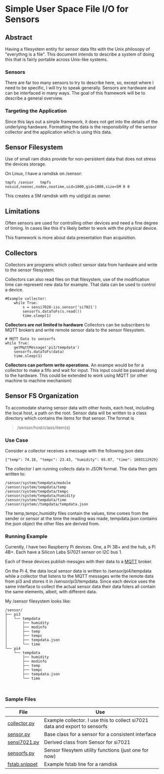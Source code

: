 # Simple User Space File I/O for Sensors

## Abstract
Having a filesystem entity for sensor data fits with the Unix philosopy of "everythng is a file". This document intends to describe a system of doing this that is fairly portable across Unix-like systems. 

### Sensors
There are far too many sensors to try to describe here, so, except where I need to be specific, I will try to speak generally. Sensors are hardware and can be interfaced in many ways. The goal of this framework will be to describe a general overview. 

### Targeting the Application
Since this lays out a simple framework, it does not get into the details of the underlying hardware. Formatting the data is the responsibility of the sensor collector and the application which is using this data. 

## Sensor Filesystem
Use of small ram disks provide for non-persistent data that does not stress the devices storage. 

On Linux, I have a ramdisk on /sensor:
```
tmpfs /sensor	tmpfs nosuid,noexec,nodev,noatime,uid=1000,gid=1000,size=5M 0 0
```

This creates a 5M ramdisk with my uid/gid as owner.

## Limitations
Often sensors are used for controlling other devices and need a fine degree of timing. In cases like this it's likely better to work with the physical device. 

This framework is more about data presentation than acquisition.

## Collectors
Collectors are programs which collect sensor data from hardware and write to the sensor filesystem.

Collectors can also read files on that filesystem, use of the modification time can represent new data for example. That data can be used to control a device. 

```
#Example collector:
	while True:
		s = sensi7020-iio.sensor('si7021')
		sensorfs.dataToFs(s.read())
		time.sleep(1)
```

**Collectors are not limited to hardware**
Collectors can be subscribers to MQTT brokers and write remote sensor data to the sensor filesystem.

```
# MQTT Data to sensorfs
while True:
	getMqttMessage('pi3/tempdata')
	sensorfs.dataToFs(data)
	time.sleep(1)
```

**Collectors can perform write operations.**
An exampe would be for a collector to make a fifo and wait for input. This input could be passed along to the hardware. This could be extended to work using MQTT (or other machine to machine mechanism) 

## Sensor FS Organization
To accomodate sharing sensor data with other hosts, each host, including the local host, a path on the root. Sensor data will be written to a class directory which contains the items for that sensor. The format is 
> /sensor/host/class/item(s)

### Use Case

Consider a collector receives a message with the following json data
```
{"temp": 74.18, "tempc": 23.43, "humidity": 65.07, "time": 1693112929}
```
The collector I am running collects data in JSON format. The data then gets written to: 

```
/sensor/system/tempdata/module
/sensor/system/tempdata/temp
/sensor/system/tempdata/tempc
/sensor/system/tempdata/humidity
/sensor/system/tempdata/time
/sensor/system//tempdata/tempdata.json
```
The temp,tempc,humidity files contain the values, time comes from the sender or sensor at the time the reading was made, tempdata.json contains the json object the other files are derived from. 

### Running Example
Currently, I have two Raspberry Pi devices. One, a Pi 3B+ and the hub, a Pi 4B+. Each have a Silicon Labs Si7021 sensor on I2C bus 1. 

Each of these devices publish messges with their data to a [MQTT](https://mqtt.org) broker. 

On the Pi 4, the data local sensor data is written to /sensor/pi4/tempdata
while a collector that listens to the MQTT messages write the remote data 
from pi3 and stores it in /sensor/pi3/tempdata. Since each device uses the same interface to collect the actual sensor data their data folers all contain the same elements, albeit, with different data.

My /sensor filesystem looks like:

```
/sensor/
├── pi3
│   └── tempdata
│       ├── humidity
│       ├── modinfo
│       ├── temp
│       ├── tempc
│       ├── tempdata.json
│       └── time
└── pi4
    └── tempdata
        ├── humidity
        ├── modinfo
        ├── temp
        ├── tempc
        ├── tempdata.json
        └── time
        
        
```

### Sample Files

|File|Use
-----|-----------------
[collector.py](collector.py)|Example collector. I use this to collect si7021 data and export to sensorfs
[sensor.py](sensor.py)|Base class for a sensor for a consistent interface
[sensi7021.py](sensi7021.py)|Derived class from Sensor for si7021
[sensorfs.py](sensorfs.py)|Sensor filesytem utility functions (just one for now)
[fstab.snippet](fstab.snippet)|Example fstab line for a ramdisk
